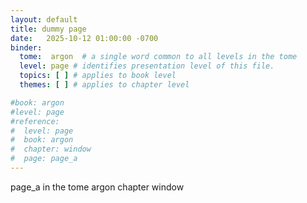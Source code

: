 ```yaml
---
layout: default
title: dummy page
date:   2025-10-12 01:00:00 -0700
binder:
  tome:  argon  # a single word common to all levels in the tome 
  level: page # identifies presentation level of this file.
  topics: [ ] # applies to book level
  themes: [ ] # applies to chapter level

#book: argon
#level: page
#reference:
#  level: page
#  book: argon
#  chapter: window
#  page: page_a
---
```


page_a in the tome argon chapter window
